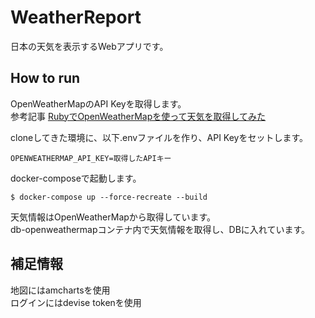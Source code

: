 # WeatherReport
日本の天気を表示するWebアプリです。

## How to run
OpenWeatherMapのAPI Keyを取得します。  
参考記事
[RubyでOpenWeatherMapを使って天気を取得してみた](https://qiita.com/M-Yamashii/items/ba54d7556c58feb3b86a)

cloneしてきた環境に、以下.envファイルを作り、API Keyをセットします。  
```.env
OPENWEATHERMAP_API_KEY=取得したAPIキー
```

docker-composeで起動します。
```
$ docker-compose up --force-recreate --build
```

天気情報はOpenWeatherMapから取得しています。  
db-openweathermapコンテナ内で天気情報を取得し、DBに入れています。


## 補足情報
地図にはamchartsを使用  
ログインにはdevise tokenを使用
